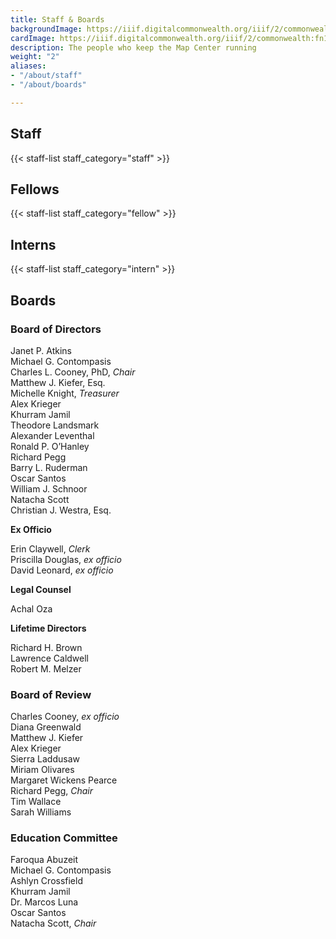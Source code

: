 ```yaml
---
title: Staff & Boards
backgroundImage: https://iiif.digitalcommonwealth.org/iiif/2/commonwealth:x633f9536/5059,2047,4782,3064/1200,/0/default.jpg
cardImage: https://iiif.digitalcommonwealth.org/iiif/2/commonwealth:fn107c46z/5541,3558,1849,978/,300/0/default.jpg
description: The people who keep the Map Center running
weight: "2"
aliases:
- "/about/staff"
- "/about/boards"

---
```

## Staff

{{< staff-list staff_category="staff" >}}

## Fellows

{{< staff-list staff_category="fellow" >}}

## Interns

{{< staff-list staff_category="intern" >}}

## Boards

### Board of Directors

Janet P. Atkins  
Michael G. Contompasis  
Charles L. Cooney, PhD, _Chair_  
Matthew J. Kiefer, Esq.  
Michelle Knight, _Treasurer_  
Alex Krieger  
Khurram Jamil  
Theodore Landsmark  
Alexander Leventhal  
Ronald P. O’Hanley  
Richard Pegg  
Barry L. Ruderman  
Oscar Santos  
William J. Schnoor  
Natacha Scott  
Christian J. Westra, Esq.

**Ex Officio**

Erin Claywell, _Clerk_  
Priscilla Douglas, _ex officio_  
David Leonard, _ex officio_

**Legal Counsel**

Achal Oza

**Lifetime Directors**

Richard H. Brown  
Lawrence Caldwell  
Robert M. Melzer

### Board of Review

Charles Cooney, _ex officio_  
Diana Greenwald  
Matthew J. Kiefer  
Alex Krieger  
Sierra Laddusaw  
Miriam Olivares  
Margaret Wickens Pearce  
Richard Pegg, _Chair_  
Tim Wallace  
Sarah Williams

### Education Committee

Faroqua Abuzeit  
Michael G. Contompasis  
Ashlyn Crossfield  
Khurram Jamil  
Dr. Marcos Luna  
Oscar Santos  
Natacha Scott, _Chair_